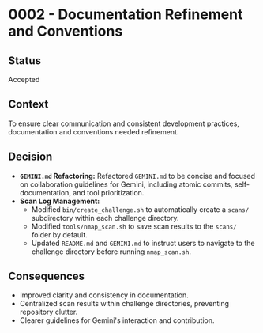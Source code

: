 # 0002 - Documentation Refinement and Conventions

## Status
Accepted

## Context
To ensure clear communication and consistent development practices, documentation and conventions needed refinement.

## Decision
- **`GEMINI.md` Refactoring:** Refactored `GEMINI.md` to be concise and focused on collaboration guidelines for Gemini, including atomic commits, self-documentation, and tool prioritization.
- **Scan Log Management:**
    - Modified `bin/create_challenge.sh` to automatically create a `scans/` subdirectory within each challenge directory.
    - Modified `tools/nmap_scan.sh` to save scan results to the `scans/` folder by default.
    - Updated `README.md` and `GEMINI.md` to instruct users to navigate to the challenge directory before running `nmap_scan.sh`.

## Consequences
- Improved clarity and consistency in documentation.
- Centralized scan results within challenge directories, preventing repository clutter.
- Clearer guidelines for Gemini's interaction and contribution.
